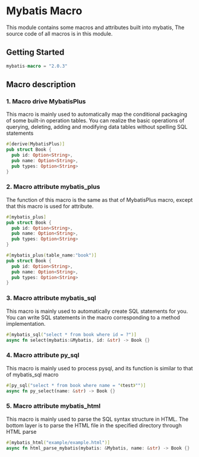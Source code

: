 # Mybatis Macro

This module contains some macros and attributes built into mybatis, 
The source code of all macros is in this module.

## Getting Started

```rust
mybatis-macro = "2.0.3"
```

## Macro description

### 1. Macro drive MybatisPlus

This macro is mainly used to automatically map the conditional packaging of some built-in operation tables. 
You can realize the basic operations of querying, deleting, adding and modifying data tables without spelling SQL statements

```rust
#[derive(MybatisPlus)]
pub struct Book {
  pub id: Option<String>,
  pub name: Option<String>,
  pub types: Option<String>
}
```

### 2. Macro attribute mybatis_plus

The function of this macro is the same as that of MybatisPlus macro, except that this macro is used for attribute.

```rust
#[mybatis_plus]
pub struct Book {
  pub id: Option<String>,
  pub name: Option<String>,
  pub types: Option<String>
}

#[mybatis_plus(table_name:"book")]
pub struct Book {
  pub id: Option<String>,
  pub name: Option<String>,
  pub types: Option<String>
}
```

### 3. Macro attribute mybatis_sql
This macro is mainly used to automatically create SQL statements for you. 
You can write SQL statements in the macro corresponding to a method implementation.

```rust
#[mybatis_sql("select * from book where id = ?")]
async fn select(mybatis:&Mybatis, id: &str) -> Book {}
```

### 4. Macro attribute py_sql
This macro is mainly used to process pysql, and its function is similar to that of mybatis_sql macro

```rust
#[py_sql("select * from book where name = "《test》"")]
async fn py_select(name: &str) -> Book {}
```

### 5. Macro attribute mybatis_html
This macro is mainly used to parse the SQL syntax structure in HTML. 
The bottom layer is to parse the HTML file in the specified directory through HTML parse

```rust
#[mybatis_html("example/example.html")]
async fn html_parse_mybatis(mybatis: &Mybatis, name: &str) -> Book {}
```
